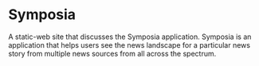 # Symposia

A static-web site that discusses the Symposia application. Symposia is an application that helps users see the news landscape for a particular news story from multiple news sources from all across the spectrum.
